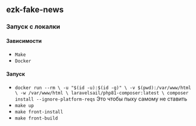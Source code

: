 ## ezk-fake-news

### Запуск с локалки

#### Зависимости
- `Make`
- `Docker`

#### Запуск
- `
docker run --rm \
    -u "$(id -u):$(id -g)" \
    -v $(pwd):/var/www/html \
    -w /var/www/html \
    laravelsail/php81-composer:latest \
    composer install --ignore-platform-reqs
` Это чтобы пыху самому не ставить
- `make up`
- `make front-install`
- `make front-build`
